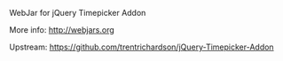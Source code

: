 WebJar for jQuery Timepicker Addon

More info: http://webjars.org

Upstream: https://github.com/trentrichardson/jQuery-Timepicker-Addon
